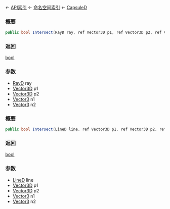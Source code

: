← [API索引](Api-Index) ← [命名空间索引](Namespace-Index) ← [CapsuleD](VRageMath.CapsuleD)

### 概要

```csharp
public bool Intersect(RayD ray, ref Vector3D p1, ref Vector3D p2, ref Vector3 n1, ref Vector3 n2)
```

### 返回

[bool](https://docs.microsoft.com/en-us/dotnet/api/System.Boolean?view=netframework-4.6)

### 参数

* [RayD](VRageMath.RayD) ray
* [Vector3D](VRageMath.Vector3D) p1
* [Vector3D](VRageMath.Vector3D) p2
* [Vector3](VRageMath.Vector3) n1
* [Vector3](VRageMath.Vector3) n2
### 概要

```csharp
public bool Intersect(LineD line, ref Vector3D p1, ref Vector3D p2, ref Vector3 n1, ref Vector3 n2)
```

### 返回

[bool](https://docs.microsoft.com/en-us/dotnet/api/System.Boolean?view=netframework-4.6)

### 参数

* [LineD](VRageMath.LineD) line
* [Vector3D](VRageMath.Vector3D) p1
* [Vector3D](VRageMath.Vector3D) p2
* [Vector3](VRageMath.Vector3) n1
* [Vector3](VRageMath.Vector3) n2
